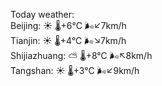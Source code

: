 Today weather:  
Beijing: ☀️   🌡️+6°C 🌬️↙7km/h  
Tianjin: ☀️   🌡️+4°C 🌬️↘7km/h  
Shijiazhuang: ⛅️  🌡️+8°C 🌬️↖8km/h  
Tangshan: ☀️   🌡️+3°C 🌬️↙9km/h  
